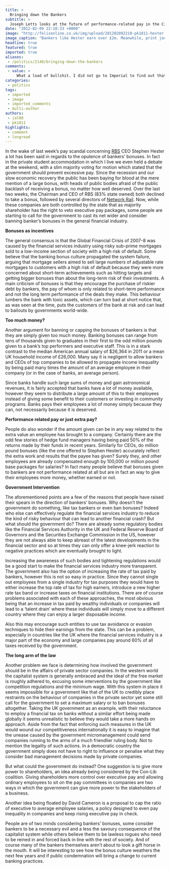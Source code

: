 ```yaml
---
title: >
  Bringing down the Bankers
subtitle: >
  Joseph Letts looks at the future of performance-related pay in the City
date: "2012-02-09 22:10:33 +0000"
image: "http://felixonline.co.uk/img/upload/201202092210-pk1811-hester.jpg"
image_caption: "Bankers like Hester earn over £2m. Meanwhile, print journalism is dying. Fuck."
headline: true
featured: true
imported: true
aliases:
 - /politics/2140/bringing-down-the-bankers
comments:
 - value: >
     What a load of bullshit. I did not go to Imperial to find out that bonuses are being capped after I start.,I am an engineer who is sitting on several inventions that would help our country but if anybody thinks I am going to continue making parasites rich they are living in a fantasy world. <br>Engineers with dirt under their fingernails built this world and these grubby thieves are destroying it, can’t people see where this is heading? <br>,It's political correctness gone mad! You can't even get your finger nails dirty anymore!,It extended my cahnce of becoming financially free. However, it taught me what to do in order to become a successful day trader.Jobs became scarce in my home town. My state's unemployment rate is among the top. Because I couldn't find a job, I'm now living at my wife's parents' place: Two-bedroom apartment with five people and a baby. On top of that, my net worth is at the negative. negative five figures, by the way, and I don't have enough to bring it back to the positive.,Ebay is not a
categories:
 - politics
tags:
 - imported
 - image
 - imported_comments
 - multi-author
authors:
 - jal08
 - pk1811
highlights:
 - comment
 - longread
---
```


In the wake of last week’s pay scandal concerning [RBS](http://www.rbs.com/home.ashx) CEO Stephen Hester a lot has been said in regards to the opulence of bankers’ bonuses. In fact in the private student accommodation in which I live we even held a debate at the weekend, with a slim majority voting for motion which stated that the government should prevent excessive pay. Since the recession and our slow economic recovery the public has been baying for blood at the mere mention of a large bonus, with heads of public bodies afraid of the public backlash of receiving a bonus, no matter how well deserved. Over the last two weeks, the Chairman and CEO of RBS (83% state owned) both declined to take a bonus, followed by several directors of [Network Rail](http://www.networkrail.co.uk/). Now, while these companies are both controlled by the state that as majority shareholder has the right to veto executive pay packages, some people are starting to call for the government to cast its net wider and consider banning banker’s bonuses in the general financial industry.

__Bonuses as incentives__

The general consensus is that the Global Financial Crisis of 2007-8 was caused by the financial services industry using risky sub-prime mortgages sold to a low-income section of society with a high risk of default. Some believe that the banking bonus culture propagated the system failure, arguing that mortgage sellers aimed to sell large numbers of adjustable rate mortgages to customers with a high risk of default because they were more concerned about short-term achievements such as hitting targets and getting bigger bonuses than about the long-term risk of their investments. A main criticism of bonuses is that they encourage the purchase of riskier debt by bankers, the pay of whom is only related to short-term performance and not the long term performance of the deals they make. This behaviour lumbers the bank with toxic assets, which can turn bad at short notice that, as was seen at the time, puts the customers of the bank at risk and can lead to bailouts by governments world-wide.

__Too much money?__

Another argument for banning or capping the bonuses of bankers is that they are simply given too much money. Banking bonuses can range from tens of thousands given to graduates in their first to the odd million pounds given to a bank’s top performers and executive staff. This is in a stark contrast to the median American annual salary of $26,364 in 2011 or a mean UK household income of £26,000. Many say it is negligent to allow bankers and CEOs of top companies to be allowed to propagate income inequality by being paid many times the amount of an average employee in their company (or in the case of banks, an average person).

Since banks handle such large sums of money and gain astronomical revenues, it is fairly accepted that banks have a lot of money available, however they seem to distribute a large amount of this to their employees instead of giving some benefit to their customers or investing in community programs. Banks pays their employees a lot of money simply because they can, not necessarily because it is deserved.

__Performance related pay or just extra pay?__

People do also wonder if the amount given can be in any way related to the extra value an employee has brought to a company. Certainly there are the odd few stories of hedge fund managers having being paid 50% of the returns made by their funds in recent years. Similarly for CEOs, do million pound bonuses (like the one offered to Stephen Hester) accurately reflect the extra work and results that the payee has given? Surely they, and other employees are already compensated enough by 100,000 or million pound base packages for salaries? In fact many people believe that bonuses given to bankers are not performance related at all but are in fact an way to give their employees more money, whether earned or not.

__Government Intervention__

The aforementioned points are a few of the reasons that people have raised their spears in the direction of bankers’ bonuses. Why doesn’t the government do something, like tax bankers or even ban bonuses? Indeed who else can effectively regulate the financial services industry to reduce the kind of risky behaviour that can lead to another financial crash? But what should the government do? There are already some regulatory bodies like the Financial Services Authority in the UK and Federal Reserve Board of Governors and the Securities Exchange Commission in the US, however they are not always able to keep abreast of the latest developments in the financial sector and so at times they can only offer a knee-jerk reaction to negative practices which are eventually brought to light.

Increasing the awareness of such bodies and tightening regulations would be a good start to make the financial services industry more transparent. The government also has the option of increasing the rate of tax paid by bankers, however this is not so easy in practice. Since they cannot single out employees from a single industry for tax purposes they would have to either increase the top rate of tax for high earners, introduce a new higher rate tax band or increase taxes on financial institutions. There are of course problems associated with each of these approaches, the most obvious being that an increase in tax paid by wealthy individuals or companies will lead to a ‘talent drain’ where these individuals will simply move to a different country where they can enjoy a larger disposable income.

Also this may encourage such entities to use tax avoidance or evasion techniques to hide their earnings from the state. This can be a problem, especially in countries like the UK where the financial services industry is a major part of the economy and large companies pay around 60% of all taxes received by the government.

__The long arm of the law__

Another problem we face is determining how involved the government should be in the affairs of private sector companies. In the western world the capitalist system is generally embraced and the ideal of the free market is roughly adhered to, excusing some interventions by the government like competition regulations and the minimum wage. With this system in place it seems impossible for a government like that of the UK to credibly place restraints on the behaviour of companies in the private sector yet some still call for the government to set a maximum salary or to ban bonuses altogether. Taking the UK government as an example, with their reluctance to employ a financial tax on banks without a similar effort being made globally it seems unrealistic to believe they would take a more hands on approach. Aside from the fact that enforcing such measures in the UK would wound our competitiveness internationally it is easy to imagine that the unease caused by the government micromanagement could send companies running to the arms of a much friendlier ruling body. Not to mention the legality of such actions. In a democratic country the government simply does not have to right to influence or penalise what they consider bad management decisions made by private companies.

But what could the government do instead? One suggestion is to give more power to shareholders, an idea already being considered by the Con-Lib coalition. Giving shareholders more control over executive pay and allowing ordinary employees to sit on the pay committees in companies are two ways in which the government can give more power to the stakeholders of a business.

Another idea being floated by David Cameron is a proposal to cap the ratio of executive to average employee salaries, a policy designed to even pay inequality in companies and keep rising executive pay in check.

People are of two minds considering bankers’ bonuses, some consider bankers to be a necessary evil and a less the savoury consequence of the capitalist system while others believe them to be lawless rogues who need to be reined in and forced back in line with the rest of society. And of course many of the bankers themselves aren’t about to look a gift horse in the mouth. It will be interesting to see how the bonus culture weathers the next few years and if public condemnation will bring a change to current banking practices.
